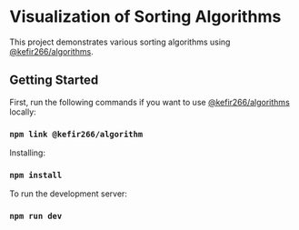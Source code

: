 # Visualization of Sorting Algorithms
This project demonstrates various sorting algorithms using [@kefir266/algorithms](https://github.com/kefir266/algorithms).

## Getting Started
First, run the following commands if you want to use [@kefir266/algorithms](https://github.com/kefir266/algorithms) locally:
### `npm link @kefir266/algorithm`

Installing:
### `npm install`

To run the development server:
### `npm run dev`

